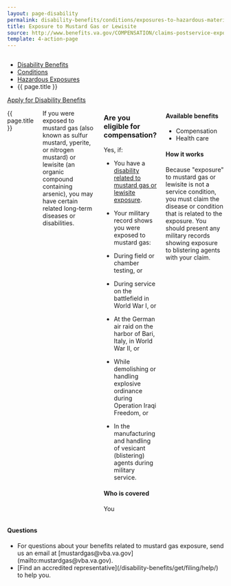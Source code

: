 ```yaml
---
layout: page-disability
permalink: disability-benefits/conditions/exposures-to-hazardous-materials/mustard-gas/index.html
title: Exposure to Mustard Gas or Lewisite
source: http://www.benefits.va.gov/COMPENSATION/claims-postservice-exposures-mustard.asp
template: 4-action-page
---
```


<div class="splash" markdown="0">
<div class="row" markdown="0">
<div class="small-12 columns" markdown="0">

<ul class="breadcrumbs" role="menubar" aria-label="Primary">
<li class="parent"><a href="{{ site.url }}/disability-benefits/">Disability Benefits</a></li>
<li class="parent"><a href="{{ site.url }}/disability-benefits/conditions/">Conditions</a></li>
<li class="parent"><a href="{{ site.url }}/disability-benefits/conditions/exposures-to-hazardous-materials/">Hazardous Exposures</a></li>
<li class="active">{{ page.title }}</li>
</ul>

</div>
</div>
</div>

<div class="main" role="main" markdown="0">

<div class="action-bar">
  <div class="row">
    <div class="small-12 columns">
      <a class="usa-button-primary" href="{{ site.url}}/disability-benefits/get/">Apply for Disability Benefits</a>
    </div>
  </div>  
</div>

<div class="section one" markdown="0">
<div class="primary" markdown="0">
<div class="row" markdown="0">
<div class="small-12 medium-8 columns">

<dl class="panel-list plain">
<dt>{{ page.title }}</dt>
</dl>

<div markdown="1">

If you were exposed to mustard gas (also known as sulfur mustard, yperite, or nitrogen mustard) or lewisite (an organic compound containing arsenic), you may have certain related long-term diseases or disabilities.

</div>

<div class="call-out" markdown="1">

### Are you eligible for compensation?

Yes, if:

-	You have a [disability related to mustard gas or lewisite exposure](http://www.warms.vba.va.gov/regs/38cfr/bookb/part3/S3_316.doc).
-	Your military record shows you were exposed to mustard gas:

   -	During field or chamber testing, or
   -	During service on the battlefield in World War I, or
   -	At the German air raid on the harbor of Bari, Italy, in World War II, or
   -	While demolishing or handling explosive ordinance during Operation Iraqi Freedom, or
   -	In the manufacturing and handling of vesicant (blistering) agents during military service.

#### Who is covered

You

</div>

<div markdown="1">

#### Available benefits

- Compensation
- Health care

#### How it works

Because "exposure" to mustard gas or lewisite is not a service condition, you must claim the disease or condition that is related to the exposure. You should present any military records showing exposure to blistering agents with your claim.

</div>
</div>
<div class="small-12 medium-4 columns" markdown="0">
<div markdown="0">

<h4 class="highlight">Questions</h4>

<ul class="plain" markdown="0">
<li markdown="1">
For questions about your benefits related to mustard gas exposure, send us an email at [mustardgas@vba.va.gov](mailto:mustardgas@vba.va.gov).
</li>
<li markdown="1">
[Find an accredited representative](/disability-benefits/get/filing/help/) to help you.
</li>
</ul>
</div>
</div>
</div>
</div>



</div>
